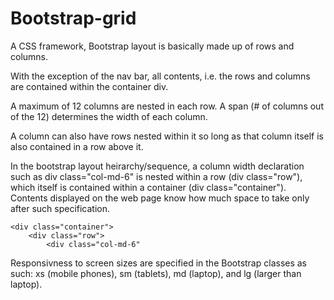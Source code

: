 # Bootstrap-grid

A CSS framework, Bootstrap layout is basically made up of rows and columns.

With the exception of the nav bar, all contents, i.e. the rows and columns are contained within the container div.

A maximum of 12 columns are nested in each row. A span (# of columns out of the 12) determines the width of each column.

A column can also have rows nested within it so long as that column itself is also contained in a row above it.

In the bootstrap layout heirarchy/sequence, a column width declaration such as div class="col-md-6" is nested within a row (div class="row"), which itself is contained within a container (div class="container"). Contents displayed on the web page know how much space to take only after such specification.

    <div class="container">
        <div class="row">
            <div class="col-md-6"
  
Responsivness to screen sizes are specified in the Bootstrap classes as such:
 xs (mobile phones), sm (tablets), md (laptop), and lg (larger than laptop).
